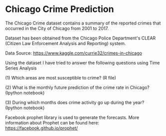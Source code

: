 # Chicago Crime Prediction

The Chicago Crime dataset contains a summary of the reported crimes that occurred in the City of Chicago from 2001 to 2017.

Dataset has been obtained from the Chicago Police Department's CLEAR (Citizen Law Enforcement Analysis and Reporting) system.

Data Source: https://www.kaggle.com/currie32/crimes-in-chicago

Using the dataset I have tried to answer the following questions using Time Series Analysis

(1) Which areas are most susceptible to crime? (R file)

(2) What is the monthly future prediction of the crime rate in Chicago? (Ipython notebook)

(3) During which months does crime activity go up during the year? (Ipython notebook)

Facebook prophet library is used to generate the forecasts. More information about Prophet can be found here: https://facebook.github.io/prophet/
